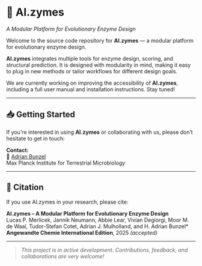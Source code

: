 # 🧬 AI.zymes  
*A Modular Platform for Evolutionary Enzyme Design*

Welcome to the source code repository for **AI.zymes** — a modular platform for evolutionary enzyme design.

**AI.zymes** integrates multiple tools for enzyme design, scoring, and structural prediction. It is designed with modularity in mind, making it easy to plug in new methods or tailor workflows for different design goals.

We are currently working on improving the accessibility of **AI.zymes**, including a full user manual and installation instructions. Stay tuned!

---

## 📥 Getting Started

If you're interested in using **AI.zymes** or collaborating with us, please don’t hesitate to get in touch:

**Contact:**  
📧 [Adrian Bunzel](mailto:Adrian.Bunzel@mpi-marburg.mpg.de)  
Max Planck Institute for Terrestrial Microbiology

---

## 📝 Citation

If you use AI.zymes in your research, please cite:

**AI.zymes – A Modular Platform for Evolutionary Enzyme Design**  
Lucas P. Merlicek, Jannik Neumann, Abbie Lear, Vivian Degiorgi, Moor M. de Waal, Tudor-Stefan Cotet, Adrian J. Mulholland, and H. Adrian Bunzel*  
**Angewandte Chemie International Edition**, 2025 *(accepted)*

---

> *This project is in active development. Contributions, feedback, and collaborations are very welcome!*

